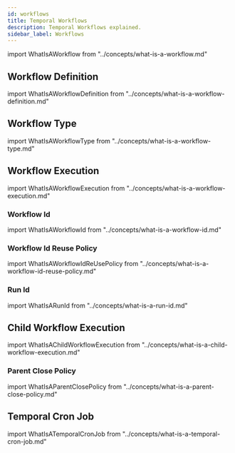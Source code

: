 ```yaml
---
id: workflows
title: Temporal Workflows
description: Temporal Workflows explained.
sidebar_label: Workflows
---
```


import WhatIsAWorkflow from "../concepts/what-is-a-workflow.md"

<WhatIsAWorkflow/>

## Workflow Definition

import WhatIsAWorkflowDefinition from "../concepts/what-is-a-workflow-definition.md"

<WhatIsAWorkflowDefinition/>

## Workflow Type

import WhatIsAWorkflowType from "../concepts/what-is-a-workflow-type.md"

<WhatIsAWorkflowType/>

## Workflow Execution

import WhatIsAWorkflowExecution from "../concepts/what-is-a-workflow-execution.md"

<WhatIsAWorkflowExecution/>

### Workflow Id

import WhatIsAWorkflowId from "../concepts/what-is-a-workflow-id.md"

<WhatIsAWorkflowId/>

### Workflow Id Reuse Policy

import WhatIsAWorkflowIdReUsePolicy from "../concepts/what-is-a-workflow-id-reuse-policy.md"

<WhatIsAWorkflowIdReUsePolicy/>

### Run Id

import WhatIsARunId from "../concepts/what-is-a-run-id.md"

<WhatIsARunId/>

## Child Workflow Execution

import WhatIsAChildWorkflowExecution from "../concepts/what-is-a-child-workflow-execution.md"

<WhatIsAChildWorkflowExecution/>

### Parent Close Policy

import WhatIsAParentClosePolicy from "../concepts/what-is-a-parent-close-policy.md"

<WhatIsAParentClosePolicy/>

## Temporal Cron Job

import WhatIsATemporalCronJob from "../concepts/what-is-a-temporal-cron-job.md"

<WhatIsATemporalCronJob/>
